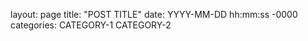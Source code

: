layout: page
title: "POST TITLE"
date: YYYY-MM-DD hh:mm:ss -0000
categories: CATEGORY-1 CATEGORY-2

<div id='discourse-comments'></div>
<script type="text/javascript">
  DiscourseEmbed = { discourseUrl: 'https://discourse.hatschito.xyz/',
                     discourseEmbedUrl: 'https://hatschito.github.io/blog/noch_ein_test/' };

  (function() {
    var d = document.createElement('script'); d.type = 'text/javascript'; d.async = true;
    d.src = DiscourseEmbed.discourseUrl + 'javascripts/embed.js';
    (document.getElementsByTagName('head')[0] || document.getElementsByTagName('body')[0]).appendChild(d);
  })();
</script>

<div id='discourse-comments'></div>
<script type="text/javascript">
  DiscourseEmbed = { discourseUrl: 'https://discourse.hatschito.xyz/',
                     discourseEmbedUrl: '{{site.url}}{{page.url}}' };

  (function() {
    var d = document.createElement('script'); d.type = 'text/javascript'; d.async = true;
    d.src = DiscourseEmbed.discourseUrl + 'javascripts/embed.js';
    (document.getElementsByTagName('head')[0] || document.getElementsByTagName('body')[0]).appendChild(d);
  })();
</script>
